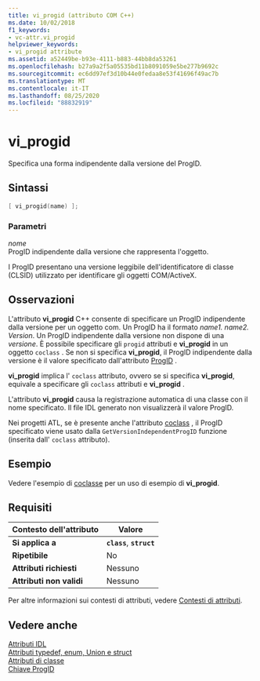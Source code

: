 ```yaml
---
title: vi_progid (attributo COM C++)
ms.date: 10/02/2018
f1_keywords:
- vc-attr.vi_progid
helpviewer_keywords:
- vi_progid attribute
ms.assetid: a52449be-b93e-4111-b883-44bb8da53261
ms.openlocfilehash: b27a9a2f5a05535bd11b8091059e5be277b9692c
ms.sourcegitcommit: ec6dd97ef3d10b44e0fedaa8e53f41696f49ac7b
ms.translationtype: MT
ms.contentlocale: it-IT
ms.lasthandoff: 08/25/2020
ms.locfileid: "88832919"
---
```

# <a name="vi_progid"></a>vi_progid

Specifica una forma indipendente dalla versione del ProgID.

## <a name="syntax"></a>Sintassi

```cpp
[ vi_progid(name) ];
```

### <a name="parameters"></a>Parametri

*nome*<br/>
ProgID indipendente dalla versione che rappresenta l'oggetto.

I ProgID presentano una versione leggibile dell'identificatore di classe (CLSID) utilizzato per identificare gli oggetti COM/ActiveX.

## <a name="remarks"></a>Osservazioni

L'attributo **vi_progid** C++ consente di specificare un ProgID indipendente dalla versione per un oggetto com. Un ProgID ha il formato *name1. name2. Version*. Un ProgID indipendente dalla versione non dispone di una *versione*. È possibile specificare gli `progid` attributi e **vi_progid** in un oggetto `coclass` . Se non si specifica **vi_progid**, il ProgID indipendente dalla versione è il valore specificato dall'attributo [ProgID](progid.md) .

**vi_progid** implica l' `coclass` attributo, ovvero se si specifica **vi_progid**, equivale a specificare gli `coclass` attributi e **vi_progid** .

L'attributo **vi_progid** causa la registrazione automatica di una classe con il nome specificato. Il file IDL generato non visualizzerà il valore ProgID.

Nei progetti ATL, se è presente anche l'attributo [coclass](coclass.md) , il ProgID specificato viene usato dalla `GetVersionIndependentProgID` funzione (inserita dall' `coclass` attributo).

## <a name="example"></a>Esempio

Vedere l'esempio di [coclasse](coclass.md) per un uso di esempio di **vi_progid**.

## <a name="requirements"></a>Requisiti

| Contesto dell'attributo | Valore |
|-|-|
|**Si applica a**|**`class`**, **`struct`**|
|**Ripetibile**|No|
|**Attributi richiesti**|Nessuno|
|**Attributi non validi**|Nessuno|

Per altre informazioni sui contesti di attributi, vedere [Contesti di attributi](cpp-attributes-com-net.md#contexts).

## <a name="see-also"></a>Vedere anche

[Attributi IDL](idl-attributes.md)<br/>
[Attributi typedef, enum, Union e struct](typedef-enum-union-and-struct-attributes.md)<br/>
[Attributi di classe](class-attributes.md)<br/>
[Chiave ProgID](/windows/win32/com/-progid--key)
